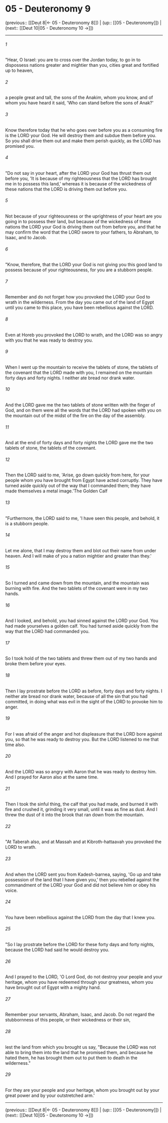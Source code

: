 # 05 - Deuteronomy 9

(previous:: [[Deut 8|← 05 - Deuteronomy 8]]) | (up:: [[05 - Deuteronomy]]) | (next:: [[Deut 10|05 - Deuteronomy 10 →]])

***


###### 1 
"Hear, O Israel: you are to cross over the Jordan today, to go in to dispossess nations greater and mightier than you, cities great and fortified up to heaven, 

###### 2 
a people great and tall, the sons of the Anakim, whom you know, and of whom you have heard it said, 'Who can stand before the sons of Anak?' 

###### 3 
Know therefore today that he who goes over before you as a consuming fire is the LORD your God. He will destroy them and subdue them before you. So you shall drive them out and make them perish quickly, as the LORD has promised you. 

###### 4 
"Do not say in your heart, after the LORD your God has thrust them out before you, 'It is because of my righteousness that the LORD has brought me in to possess this land,' whereas it is because of the wickedness of these nations that the LORD is driving them out before you. 

###### 5 
Not because of your righteousness or the uprightness of your heart are you going in to possess their land, but because of the wickedness of these nations the LORD your God is driving them out from before you, and that he may confirm the word that the LORD swore to your fathers, to Abraham, to Isaac, and to Jacob. 

###### 6 
"Know, therefore, that the LORD your God is not giving you this good land to possess because of your righteousness, for you are a stubborn people. 

###### 7 
Remember and do not forget how you provoked the LORD your God to wrath in the wilderness. From the day you came out of the land of Egypt until you came to this place, you have been rebellious against the LORD. 

###### 8 
Even at Horeb you provoked the LORD to wrath, and the LORD was so angry with you that he was ready to destroy you. 

###### 9 
When I went up the mountain to receive the tablets of stone, the tablets of the covenant that the LORD made with you, I remained on the mountain forty days and forty nights. I neither ate bread nor drank water. 

###### 10 
And the LORD gave me the two tablets of stone written with the finger of God, and on them were all the words that the LORD had spoken with you on the mountain out of the midst of the fire on the day of the assembly. 

###### 11 
And at the end of forty days and forty nights the LORD gave me the two tablets of stone, the tablets of the covenant. 

###### 12 
Then the LORD said to me, 'Arise, go down quickly from here, for your people whom you have brought from Egypt have acted corruptly. They have turned aside quickly out of the way that I commanded them; they have made themselves a metal image.'The Golden Calf 

###### 13 
"Furthermore, the LORD said to me, 'I have seen this people, and behold, it is a stubborn people. 

###### 14 
Let me alone, that I may destroy them and blot out their name from under heaven. And I will make of you a nation mightier and greater than they.' 

###### 15 
So I turned and came down from the mountain, and the mountain was burning with fire. And the two tablets of the covenant were in my two hands. 

###### 16 
And I looked, and behold, you had sinned against the LORD your God. You had made yourselves a golden calf. You had turned aside quickly from the way that the LORD had commanded you. 

###### 17 
So I took hold of the two tablets and threw them out of my two hands and broke them before your eyes. 

###### 18 
Then I lay prostrate before the LORD as before, forty days and forty nights. I neither ate bread nor drank water, because of all the sin that you had committed, in doing what was evil in the sight of the LORD to provoke him to anger. 

###### 19 
For I was afraid of the anger and hot displeasure that the LORD bore against you, so that he was ready to destroy you. But the LORD listened to me that time also. 

###### 20 
And the LORD was so angry with Aaron that he was ready to destroy him. And I prayed for Aaron also at the same time. 

###### 21 
Then I took the sinful thing, the calf that you had made, and burned it with fire and crushed it, grinding it very small, until it was as fine as dust. And I threw the dust of it into the brook that ran down from the mountain. 

###### 22 
"At Taberah also, and at Massah and at Kibroth-hattaavah you provoked the LORD to wrath. 

###### 23 
And when the LORD sent you from Kadesh-barnea, saying, 'Go up and take possession of the land that I have given you,' then you rebelled against the commandment of the LORD your God and did not believe him or obey his voice. 

###### 24 
You have been rebellious against the LORD from the day that I knew you. 

###### 25 
"So I lay prostrate before the LORD for these forty days and forty nights, because the LORD had said he would destroy you. 

###### 26 
And I prayed to the LORD, 'O Lord God, do not destroy your people and your heritage, whom you have redeemed through your greatness, whom you have brought out of Egypt with a mighty hand. 

###### 27 
Remember your servants, Abraham, Isaac, and Jacob. Do not regard the stubbornness of this people, or their wickedness or their sin, 

###### 28 
lest the land from which you brought us say, "Because the LORD was not able to bring them into the land that he promised them, and because he hated them, he has brought them out to put them to death in the wilderness." 

###### 29 
For they are your people and your heritage, whom you brought out by your great power and by your outstretched arm.'

***

(previous:: [[Deut 8|← 05 - Deuteronomy 8]]) | (up:: [[05 - Deuteronomy]]) | (next:: [[Deut 10|05 - Deuteronomy 10 →]])
